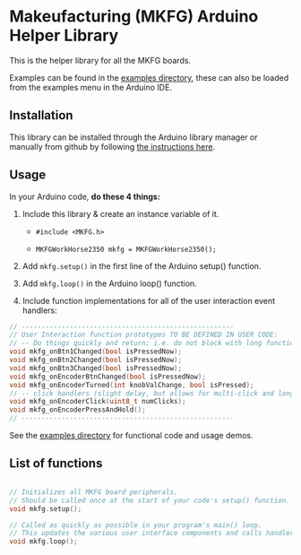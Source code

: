 # Makeufacturing (MKFG) Arduino Helper Library

This is the helper library for all the MKFG boards.

Examples can be found in the [examples directory](./examples/), these can also be loaded from the examples menu in the Arduino IDE.



## Installation

This library can be installed through the Arduino library manager or manually from github by following [the instructions here](https://docs.arduino.cc/software/ide-v1/tutorials/installing-libraries).



## Usage

In your Arduino code, **do these 4 things:**

1. Include this library & create an instance variable of it. 

   - `#include <MKFG.h>`

   - `MKFGWorkHorse2350 mkfg = MKFGWorkHorse2350();`

2. Add `mkfg.setup()` in the first line of the Arduino setup() function.

3. Add `mkfg.loop()` in the Arduino loop() function.

4. Include function implementations for all of the user interaction event handlers:

```cpp
// -----------------------------------------------------
// User Interaction function prototypes TO BE DEFINED IN USER CODE:
// -- Do things quickly and return; i.e. do not block with long functions directly.
void mkfg_onBtn1Changed(bool isPressedNow);
void mkfg_onBtn2Changed(bool isPressedNow);
void mkfg_onBtn3Changed(bool isPressedNow);
void mkfg_onEncoderBtnChanged(bool isPressedNow);
void mkfg_onEncoderTurned(int knobValChange, bool isPressed);
// -- click handlers (slight delay, but allows for multi-click and long press interactions)
void mkfg_onEncoderClick(uint8_t numClicks);
void mkfg_onEncoderPressAndHold();
// -----------------------------------------------------
```

See the [examples directory](./examples/) for functional code and usage demos.



## List of functions

```c++

// Initializes all MKFG board peripherals.
// Should be called once at the start of your code's setup() function.
void mkfg.setup();

// Called as quickly as possible in your program's main() loop.
// This updates the various user interface components and calls handlers accordingly.
void mkfg.loop();

```
